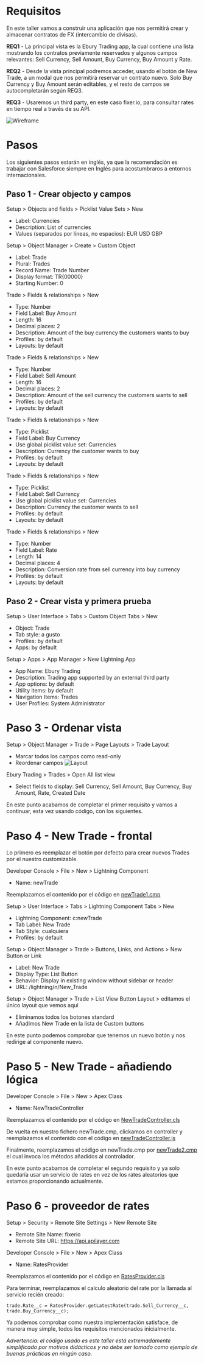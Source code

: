 # Requisitos

En este taller vamos a construir una aplicación que nos permitirá crear y almacenar contratos de FX (intercambio de divisas).

**REQ1** - La principal vista es la Ebury Trading app, la cual contiene una lista mostrando los contratos previamente reservados y
algunos campos relevantes: Sell Currency, Sell Amount, Buy Currency, Buy Amount y Rate.

**REQ2** - Desde la vista principal podremos acceder, usando el botón de New Trade, a un modal que nos permitirá reservar un contrato nuevo.
Solo Buy Currency y Buy Amount serán editables, y el resto de campos se autocompletarán según REQ3.

**REQ3** - Usaremos un third party, en este caso fixer.io, para consultar rates en tiempo real a través de su API.

![Wireframe](images/wireframe.png)

# Pasos
Los siguientes pasos estarán en inglés, ya que la recomendación es trabajar con Salesforce siempre en Inglés para acostumbraros a entornos internacionales.

## Paso 1 - Crear objecto y campos
Setup > Objects and fields > Picklist Value Sets > New
- Label: Currencies
- Description: List of currencies
- Values (separados por líneas, no espacios): EUR USD GBP

Setup > Object Manager > Create > Custom Object
- Label: Trade
- Plural: Trades
- Record Name: Trade Number
- Display format: TR{00000}
- Starting Number: 0

Trade > Fields & relationships > New
- Type: Number
- Field Label: Buy Amount
- Length: 16
- Decimal places: 2
- Description: Amount of the buy currency the customers wants to buy
- Profiles: by default
- Layouts: by default

Trade > Fields & relationships > New
- Type: Number
- Field Label: Sell Amount
- Length: 16
- Decimal places: 2
- Description: Amount of the sell currency the customers wants to sell
- Profiles: by default
- Layouts: by default

Trade > Fields & relationships > New
- Type: Picklist
- Field Label: Buy Currency
- Use global picklist value set: Currencies
- Description: Currency the customer wants to buy
- Profiles: by default
- Layouts: by default

Trade > Fields & relationships > New
- Type: Picklist
- Field Label: Sell Currency
- Use global picklist value set: Currencies
- Description: Currency the customer wants to sell
- Profiles: by default
- Layouts: by default

Trade > Fields & relationships > New
- Type: Number
- Field Label: Rate
- Length: 14
- Decimal places: 4
- Description: Conversion rate from sell currency into buy currency
- Profiles: by default
- Layouts: by default

## Paso 2 - Crear vista y primera prueba

Setup > User Interface > Tabs > Custom Object Tabs > New
- Object: Trade
- Tab style: a gusto
- Profiles: by default
- Apps: by default

Setup > Apps > App Manager > New Lightning App
- App Name: Ebury Trading
- Description: Trading app supported by an external third party
- App options: by default
- Utility items: by default
- Navigation Items: Trades
- User Profiles: System Administrator

# Paso 3 - Ordenar vista

Setup > Object Manager > Trade > Page Layouts > Trade Layout
- Marcar todos los campos como read-only
- Reordenar campos
![Layout](images/layout.png)

Ebury Trading > Trades > Open All list view
- Select fields to display: Sell Currency, Sell Amount, Buy Currency, Buy Amount, Rate, Created Date

En este punto acabamos de completar el primer requisito y vamos a continuar, esta vez usando código, con los siguientes.

# Paso 4 - New Trade - frontal

Lo primero es reemplazar el botón por defecto para crear nuevos Trades por el nuestro customizable.

Developer Console > File > New > Lightning Component
- Name: newTrade

Reemplazamos el contenido por el código en [newTrade1.cmp](newTrade1.cmp)

Setup > User Interface > Tabs > Lightning Component Tabs > New
- Lightning Component: c:newTrade
- Tab Label: New Trade
- Tab Style: cualquiera
- Profiles: by default

Setup > Object Manager > Trade > Buttons, Links, and Actions > New Button or Link
- Label: New Trade
- Display Type: List Button
- Behavior: Display in existing window without sidebar or header
- URL: /lightning/n/New_Trade


Setup > Object Manager > Trade > List View Button Layout > editamos el único layout que vemos aquí
- Eliminamos todos los botones standard
- Añadimos New Trade en la lista de Custom buttons

En este punto podemos comprobar que tenemos un nuevo botón y nos redirige al componente nuevo.

# Paso 5 - New Trade - añadiendo lógica

Developer Console > File > New > Apex Class
- Name: NewTradeController

Reemplazamos el contenido por el código en [NewTradeController.cls](NewTradeController.cls)

De vuelta en nuestro fichero newTrade.cmp, clickamos en controller y reemplazamos el contenido con el 
código en [newTradeController.js](newTradeController.js)

Finalmente, reemplazamos el código en newTrade.cmp por [newTrade2.cmp](newTrade2.cmp) el cual invoca los métodos 
añadidos al controlador.

En este punto acabamos de completar el segundo requisito y ya solo quedaría usar un servicio de rates en vez
de los rates aleatorios que estamos proporcionando actualmente.

# Paso 6 - proveedor de rates

Setup > Security > Remote Site Settings > New Remote Site
- Remote Site Name: fixerio
- Remote Site URL: https://api.apilayer.com

Developer Console > File > New > Apex Class
- Name: RatesProvider

Reemplazamos el contenido por el código en [RatesProvider.cls](RatesProvider.cls)

Para terminar, reemplazamos el calculo aleatorio del rate por la llamada al servicio recién creado:
```
trade.Rate__c = RatesProvider.getLatestRate(trade.Sell_Currency__c, trade.Buy_Currency__c);
```

Ya podemos comprobar como nuestra implementación satisface, de manera muy simple, todos los requisitos mencionados inicialmente.

_Advertencia: el código usado es este taller está extremadamente simplificado por motivos didácticos y no debe ser tomado como ejemplo
de buenas prácticas en ningún caso._